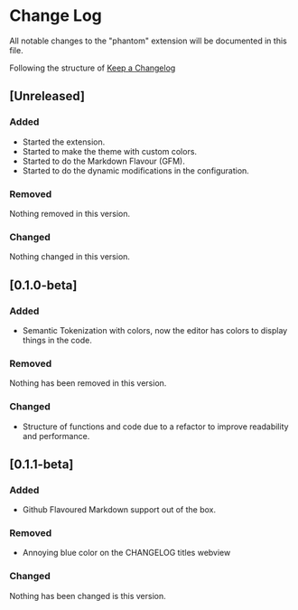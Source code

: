# Change Log

All notable changes to the "phantom" extension will be documented in this file.

Following the structure of [Keep a Changelog](http://keepachangelog.com/)

## [Unreleased]
### Added
- Started the extension.
- Started to make the theme with custom colors.
- Started to do the Markdown Flavour (GFM).
- Started to do the dynamic modifications in the configuration.

### Removed
Nothing removed in this version.

### Changed
Nothing changed in this version.

## [0.1.0-beta]

### Added
- Semantic Tokenization with colors, now the editor has colors to display things in the code.

### Removed

Nothing has been removed in this version.

### Changed
- Structure of functions and code due to a refactor to improve readability and performance.

## [0.1.1-beta]

### Added
- Github Flavoured Markdown support out of the box.

### Removed
- Annoying blue color on the CHANGELOG titles webview

### Changed
Nothing has been changed is this version.